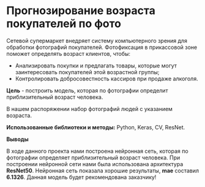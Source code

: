 # Прогнозирование возраста покупателей по фото
Сетевой супермаркет внедряет систему компьютерного зрения для обработки фотографий покупателей. Фотофиксация в прикассовой зоне поможет определять возраст клиентов, чтобы:

- Анализировать покупки и предлагать товары, которые могут заинтересовать покупателей этой возрастной группы;
- Контролировать добросовестность кассиров при продаже алкоголя.

**Цель** - построить модель, которая по фотографии определит приблизительный возраст человека. 

В нашем распоряжении набор фотографий людей с указанием возраста.

**Использованные библиотеки и методы:** Python, Keras, CV, ResNet.

**Выводы**

В ходе данного проекта нами построена нейронная сеть, которая по фотографии определяет приблизительный возраст человека. 
При построении нейронной сети нами была использована архитектура **ResNet50**.
Нейронная сеть показала хорошие результаты, **mae** составил **6.1326**. Данная модель будет рекомендована заказчику!

